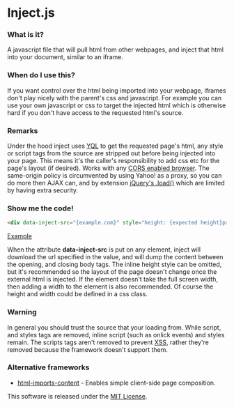 # Inject.js

### What is it?
A javascript file that will pull html from other webpages, and inject that html into your document, similar to an iframe.

### When do I use this?
If you want control over the html being imported into your webpage, iframes don't play nicely with the parent's css and javascript.
For example you can use your own javascript or css to target the injected html which is otherwise hard if you don't have access to the requested html's source.

### Remarks
Under the hood inject uses [YQL](https://developer.yahoo.com/yql/) to get the requested page's html, any style or script tags from the source are stripped out before being injected into your page.
This means it's the caller's responsibility to add css etc for the page's layout (if desired).
Works with any [CORS enabled browser](http://caniuse.com/#feat=cors).
The same-origin policy is circumvented by using Yahoo! as a proxy, so you can do more then AJAX can, and by extension [jQuery's .load()](https://api.jquery.com/load/) which are limited by having extra security.

### Show me the code!
```html
<div data-inject-src="{example.com}" style="height: {expected height}px;"> </div>
```
[Example](https://rawgit.com/Matthew-Dove/Inject/master/src/example.html)

When the attribute **data-inject-src** is put on any element, inject will download the url specified in the value, and will dump the content between the opening, and closing body tags.
The inline height style can be omitted, but it's recommended so the layout of the page doesn't change once the external html is injected.
If the element doesn't take the full screen width, then adding a width to the element is also recommended. Of course the height and width could be defined in a css class.

### Warning
In general you should trust the source that your loading from. While script, and styles tags are removed, inline script (such as onlick events) and styles remain.
The scripts tags aren't removed to prevent [XSS](https://www.owasp.org/index.php/Cross-site_Scripting_%28XSS%29), rather they're removed because the framework doesn't support them.

### Alternative frameworks

* [html-imports-content](https://github.com/adjohnson916/html-imports-content) - Enables simple client-side page composition.

This software is released under the [MIT License](http://opensource.org/licenses/MIT).